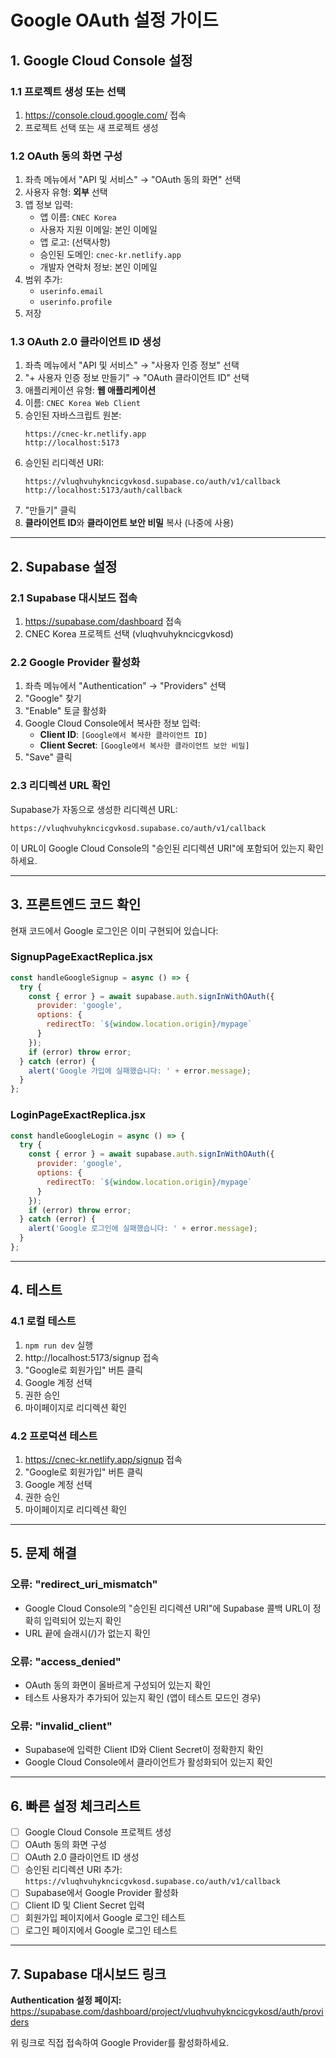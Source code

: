 # Google OAuth 설정 가이드

## 1. Google Cloud Console 설정

### 1.1 프로젝트 생성 또는 선택
1. https://console.cloud.google.com/ 접속
2. 프로젝트 선택 또는 새 프로젝트 생성

### 1.2 OAuth 동의 화면 구성
1. 좌측 메뉴에서 "API 및 서비스" → "OAuth 동의 화면" 선택
2. 사용자 유형: **외부** 선택
3. 앱 정보 입력:
   - 앱 이름: `CNEC Korea`
   - 사용자 지원 이메일: 본인 이메일
   - 앱 로고: (선택사항)
   - 승인된 도메인: `cnec-kr.netlify.app`
   - 개발자 연락처 정보: 본인 이메일
4. 범위 추가:
   - `userinfo.email`
   - `userinfo.profile`
5. 저장

### 1.3 OAuth 2.0 클라이언트 ID 생성
1. 좌측 메뉴에서 "API 및 서비스" → "사용자 인증 정보" 선택
2. "+ 사용자 인증 정보 만들기" → "OAuth 클라이언트 ID" 선택
3. 애플리케이션 유형: **웹 애플리케이션**
4. 이름: `CNEC Korea Web Client`
5. 승인된 자바스크립트 원본:
   ```
   https://cnec-kr.netlify.app
   http://localhost:5173
   ```
6. 승인된 리디렉션 URI:
   ```
   https://vluqhvuhykncicgvkosd.supabase.co/auth/v1/callback
   http://localhost:5173/auth/callback
   ```
7. "만들기" 클릭
8. **클라이언트 ID**와 **클라이언트 보안 비밀** 복사 (나중에 사용)

---

## 2. Supabase 설정

### 2.1 Supabase 대시보드 접속
1. https://supabase.com/dashboard 접속
2. CNEC Korea 프로젝트 선택 (vluqhvuhykncicgvkosd)

### 2.2 Google Provider 활성화
1. 좌측 메뉴에서 "Authentication" → "Providers" 선택
2. "Google" 찾기
3. "Enable" 토글 활성화
4. Google Cloud Console에서 복사한 정보 입력:
   - **Client ID**: `[Google에서 복사한 클라이언트 ID]`
   - **Client Secret**: `[Google에서 복사한 클라이언트 보안 비밀]`
5. "Save" 클릭

### 2.3 리디렉션 URL 확인
Supabase가 자동으로 생성한 리디렉션 URL:
```
https://vluqhvuhykncicgvkosd.supabase.co/auth/v1/callback
```

이 URL이 Google Cloud Console의 "승인된 리디렉션 URI"에 포함되어 있는지 확인하세요.

---

## 3. 프론트엔드 코드 확인

현재 코드에서 Google 로그인은 이미 구현되어 있습니다:

### SignupPageExactReplica.jsx
```jsx
const handleGoogleSignup = async () => {
  try {
    const { error } = await supabase.auth.signInWithOAuth({
      provider: 'google',
      options: {
        redirectTo: `${window.location.origin}/mypage`
      }
    });
    if (error) throw error;
  } catch (error) {
    alert('Google 가입에 실패했습니다: ' + error.message);
  }
};
```

### LoginPageExactReplica.jsx
```jsx
const handleGoogleLogin = async () => {
  try {
    const { error } = await supabase.auth.signInWithOAuth({
      provider: 'google',
      options: {
        redirectTo: `${window.location.origin}/mypage`
      }
    });
    if (error) throw error;
  } catch (error) {
    alert('Google 로그인에 실패했습니다: ' + error.message);
  }
};
```

---

## 4. 테스트

### 4.1 로컬 테스트
1. `npm run dev` 실행
2. http://localhost:5173/signup 접속
3. "Google로 회원가입" 버튼 클릭
4. Google 계정 선택
5. 권한 승인
6. 마이페이지로 리디렉션 확인

### 4.2 프로덕션 테스트
1. https://cnec-kr.netlify.app/signup 접속
2. "Google로 회원가입" 버튼 클릭
3. Google 계정 선택
4. 권한 승인
5. 마이페이지로 리디렉션 확인

---

## 5. 문제 해결

### 오류: "redirect_uri_mismatch"
- Google Cloud Console의 "승인된 리디렉션 URI"에 Supabase 콜백 URL이 정확히 입력되어 있는지 확인
- URL 끝에 슬래시(/)가 없는지 확인

### 오류: "access_denied"
- OAuth 동의 화면이 올바르게 구성되어 있는지 확인
- 테스트 사용자가 추가되어 있는지 확인 (앱이 테스트 모드인 경우)

### 오류: "invalid_client"
- Supabase에 입력한 Client ID와 Client Secret이 정확한지 확인
- Google Cloud Console에서 클라이언트가 활성화되어 있는지 확인

---

## 6. 빠른 설정 체크리스트

- [ ] Google Cloud Console 프로젝트 생성
- [ ] OAuth 동의 화면 구성
- [ ] OAuth 2.0 클라이언트 ID 생성
- [ ] 승인된 리디렉션 URI 추가: `https://vluqhvuhykncicgvkosd.supabase.co/auth/v1/callback`
- [ ] Supabase에서 Google Provider 활성화
- [ ] Client ID 및 Client Secret 입력
- [ ] 회원가입 페이지에서 Google 로그인 테스트
- [ ] 로그인 페이지에서 Google 로그인 테스트

---

## 7. Supabase 대시보드 링크

**Authentication 설정 페이지:**
https://supabase.com/dashboard/project/vluqhvuhykncicgvkosd/auth/providers

위 링크로 직접 접속하여 Google Provider를 활성화하세요.

